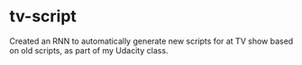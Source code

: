 # tv-script
Created an RNN to automatically generate new scripts for at TV show based on old scripts, as part of my Udacity class. 
